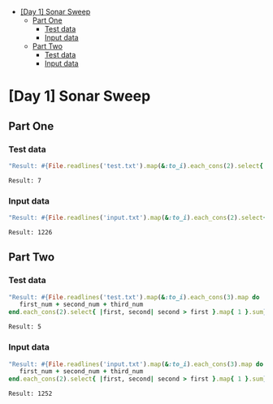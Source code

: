 - [[Day 1] Sonar Sweep](#orgeceae4d)
  - [Part One](#org31ad38f)
    - [Test data](#orgacb4055)
    - [Input data](#org74c87ea)
  - [Part Two](#org6c89597)
    - [Test data](#orgc42eb76)
    - [Input data](#orgbe706f5)


<a id="orgeceae4d"></a>

# [Day 1] Sonar Sweep


<a id="org31ad38f"></a>

## Part One


<a id="orgacb4055"></a>

### Test data

```ruby
"Result: #{File.readlines('test.txt').map(&:to_i).each_cons(2).select{ |first, second| second > first }.map{ 1 }.sum}"
```

    Result: 7


<a id="org74c87ea"></a>

### Input data

```ruby
"Result: #{File.readlines('input.txt').map(&:to_i).each_cons(2).select{ |first, second| second > first }.map{ 1 }.sum}"
```

    Result: 1226


<a id="org6c89597"></a>

## Part Two


<a id="orgc42eb76"></a>

### Test data

```ruby
"Result: #{File.readlines('test.txt').map(&:to_i).each_cons(3).map do |first_num, second_num, third_num|
   first_num + second_num + third_num
end.each_cons(2).select{ |first, second| second > first }.map{ 1 }.sum}"
```

    Result: 5


<a id="orgbe706f5"></a>

### Input data

```ruby
"Result: #{File.readlines('input.txt').map(&:to_i).each_cons(3).map do |first_num, second_num, third_num|
   first_num + second_num + third_num
end.each_cons(2).select{ |first, second| second > first }.map{ 1 }.sum}"
```

    Result: 1252
